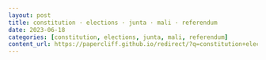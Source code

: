 ```yaml
---
layout: post
title: constitution · elections · junta · mali · referendum
date: 2023-06-18
categories: [constitution, elections, junta, mali, referendum]
content_url: https://papercliff.github.io/redirect/?q=constitution+elections+junta+mali+referendum&tbs=cdr:1,cd_min:6/17/2023,cd_max:6/19/2023
---
```

